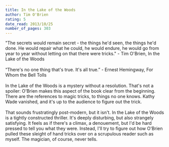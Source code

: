 ```yaml
---
title: In the Lake of the Woods
author: Tim O'Brien
rating: 5
date_read: 2013/10/25
number_of_pages: 303
---
```


"The secrets would remain secret - the things he'd seen, the things he'd done. He would repair what he could, he would endure, he would go from year to year without letting on that there were tricks." - Tim O'Brien, In the Lake of the Woods<br/><br/>“There's no one thing that's true. It's all true.” - Ernest Hemingway, For Whom the Bell Tolls<br/><br/>In the Lake of the Woods is a mystery without a resolution. That's not a spoiler: O'Brien makes this aspect of the book clear from the beginning. There are the references to magic tricks, to things no one knows. Kathy Wade vanished, and it's up to the audience to figure out the trick.<br/><br/>That sounds frustratingly post-modern, but it isn't. In the Lake of the Woods is a tightly constructed thriller. It's deeply disturbing, but also strangely satisfying. It feels as if there's a climax, a denouement, but I'd be hard pressed to tell you what they were. Instead, I'll try to figure out how O'Brien pulled these sleight of hand tricks over on a scrupulous reader such as myself. The magician, of course, never tells.